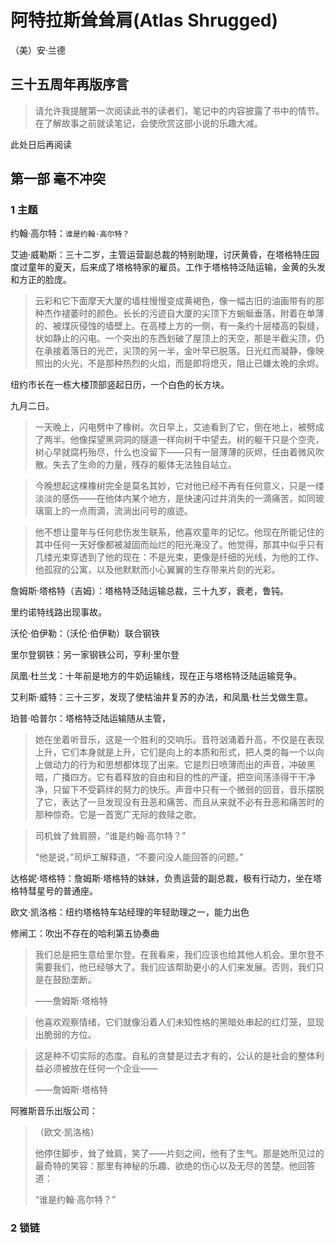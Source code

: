 # 阿特拉斯耸耸肩(Atlas Shrugged)

（美）安·兰德



## 三十五周年再版序言

> 请允许我提醒第一次阅读此书的读者们，笔记中的内容披露了书中的情节。在了解故事之前就读笔记，会使欣赏这部小说的乐趣大减。

此处日后再阅读



## 第一部 毫不冲突



### 1 主题

约翰·高尔特：`谁是约翰·高尔特？`

艾迪·威勒斯：三十二岁，主管运营副总裁的特别助理，讨厌黄昏，在塔格特庄园度过童年的夏天，后来成了塔格特家的雇员。工作于塔格特泛陆运输，金黄的头发和方正的脸庞。

> 云彩和它下面摩天大厦的墙柱慢慢变成黄褐色，像一幅古旧的油画带有的那种杰作褪萎时的颜色。长长的污迹自大厦的尖顶下方蜿蜒垂落，附着在单薄的、被煤灰侵蚀的墙壁上。在高楼上方的一侧，有一条约十层楼高的裂缝，状如静止的闪电。一个突出的东西划破了屋顶上的天空，那是半截尖顶，仍在承接着落日的光芒，尖顶的另一半，金叶早已脱落。日光红而凝静，像映照出的火光，不是那种热烈的火焰，而是即将熄灭，阻止已嫌太晚的余烬。

纽约市长在一栋大楼顶部竖起日历，一个白色的长方块。

九月二日。

> 一天晚上，闪电劈中了橡树。次日早上，艾迪看到了它，倒在地上，被劈成了两半。他像探望黑洞洞的隧道一样向树干中望去。树的躯干只是个空壳，树心早就腐朽殆尽，什么也没留下——只有一层薄薄的灰烬，任由着微风吹散。失去了生命的力量，残存的躯体无法独自站立。

> 今晚想起这棵橡树完全是莫名其妙，它对他已经不再有任何意义，只是一缕淡淡的感伤——在他体内某个地方，是快速闪过并消失的一滴痛苦，如同玻璃窗上的一点雨滴，流淌出问号的痕迹。

> 他不想让童年与任何悲伤发生联系，他喜欢童年的记忆。他现在所能记住的其中任何一天好像都被凝固而灿烂的阳光淹没了。他觉得，那其中似乎只有几缕光束穿透到了他的现在：不是光束，更像是纤细的光线，为他的工作、他孤寂的公寓，以及他默默而小心翼翼的生存带来片刻的光彩。

詹姆斯·塔格特（吉姆）：塔格特泛陆运输总裁，三十九岁，衰老，鲁钝。

里约诺特线路出现事故。

沃伦·伯伊勒：（沃伦·伯伊勒）联合钢铁

里尔登钢铁：另一家钢铁公司，亨利·里尔登

凤凰·杜兰戈：十年前是地方的牛奶运输线，现在正与塔格特泛陆运输竞争。

艾利斯·威特：三十三岁，发现了使枯油井复苏的办法，和凤凰·杜兰戈做生意。

珀普·哈普尔：塔格特泛陆运输随从主管，

> 她在坐着听音乐，这是一个胜利的交响乐。音符汹涌着升高，不仅是在表现上升，它们本身就是上升，它们是向上的本质和形式，把人类的每一个以向上做动力的行为和思想都体现了出来。它是烈日喷薄而出的声音，冲破黑暗，广播四方。它有着释放的自由和目的性的严谨，把空间荡涤得干干净净，只留下不受羁绊的努力的快乐。声音中只有一个微弱的回音，音乐摆脱了它，表达了一旦发现没有丑恶和痛苦、而且从来就不必有丑恶和痛苦时的那种惊奇。它是一首宽广无际的救赎之歌。

> 司机耸了耸肩膀，“谁是约翰·高尔特？”
>
> “他是说，”司炉工解释道，“不要问没人能回答的问题。”

达格妮·塔格特：詹姆斯·塔格特的妹妹，负责运营的副总裁，极有行动力，坐在塔格特彗星号的普通座。

欧文·凯洛格：纽约塔格特车站经理的年轻助理之一，能力出色

修闸工：吹出不存在的哈利第五协奏曲

> 我们总是把生意给里尔登。在我看来，我们应该也给其他人机会。里尔登不需要我们，他已经够大了。我们应该帮助更小的人们来发展。否则，我们只是在鼓励垄断。
>
> ——詹姆斯·塔格特

> 他喜欢观察情绪，它们就像沿着人们未知性格的黑暗处串起的红灯笼，显现出脆弱的方位。

> 这是种不切实际的态度。自私的贪婪是过去才有的，公认的是社会的整体利益必须被放在任何一个企业——
>
> ——詹姆斯·塔格特

阿雅斯音乐出版公司：

> （欧文·凯洛格）
>
> 他停住脚步，耸了耸肩，笑了——片刻之间，他有了生气。那是她所见过的最奇特的笑容：那里有神秘的乐趣、欲绝的伤心以及无尽的苦楚。他回答道：
>
> “谁是约翰·高尔特？”



### 2 锁链

